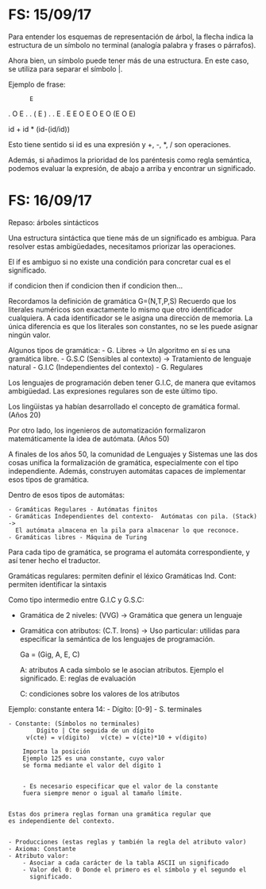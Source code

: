 # FS: 15/09/17

Para entender los esquemas de representación de árbol, la flecha indica la
estructura de un símbolo no terminal (analogía palabra y frases o párrafos).

Ahora bien, un símbolo puede tener más de una estructura. En este caso, se
utiliza para separar el símbolo |.

Ejemplo de frase:

          E
  .    O        E
  .    .  (   E       )
  .    .
  E    .          E
E  O E  O  E O (E O  E)

id + id * (id-(id/id))

Esto tiene sentido si id es una expresión y +, -, *, / son operaciones.

Además, si añadimos la prioridad de los paréntesis como regla semántica,
podemos evaluar la expresión, de abajo a arriba y encontrar un significado.

# FS: 16/09/17

Repaso: árboles sintácticos

Una estructura sintáctica que tiene más de un significado es ambigua.  Para
resolver estas ambigüedades, necesitamos priorizar las operaciones.

El if es ambiguo si no existe una condición para concretar cual es el
significado.

if condicion then if condicion then if condicion then...


Recordamos la definición de gramática G=(N,T,P,S) Recuerdo que los literales
numéricos son exactamente lo mismo que otro identificador cualquiera.  A cada
identificador se le asigna una dirección de memoria.  La única diferencia es
que los literales son constantes, no se les puede asignar ningún valor.

Algunos tipos de gramática:
    - G. Libres -> Un algoritmo en sí es una gramática libre.
    - G.S.C (Sensibles al contexto) -> Tratamiento de lenguaje natural
    - G.I.C (Independientes del contexto)
    - G. Regulares

Los lenguajes de programación deben tener G.I.C, de manera que evitamos
ambigüedad.  Las expresiones regulares son de este último tipo.


Los lingüistas ya habían desarrollado el concepto de gramática formal. (Años
20)

Por otro lado, los ingenieros de automatización formalizaron matemáticamente la
idea de autómata. (Años 50)

A finales de los años 50, la comunidad de Lenguajes y Sistemas une las dos
cosas unifica la formalización de gramática, especialmente con el tipo
independiente.  Además, construyen automátas capaces de implementar esos tipos
de gramática.

Dentro de esos tipos de automátas:

    - Gramáticas Regulares - Autómatas finitos
    - Gramáticas Independientes del contexto-  Autómatas con pila. (Stack) ->
      El autómata almacena en la pila para almacenar lo que reconoce.
    - Gramáticas libres - Máquina de Turing

Para cada tipo de gramática, se programa el automáta correspondiente, y así
tener hecho el traductor.


Gramáticas regulares: permiten definir el léxico Gramáticas Ind. Cont: permiten
identificar la sintaxis

Como tipo intermedio entre G.I.C y G.S.C:

- Gramática de 2 niveles: (VVG) -> Gramática que genera un lenguaje
- Gramática con atributos: (C.T. Irons) -> Uso particular: utilidas para
  especificar la semántica de los lenguajes de programación.

    Ga = (Gig, A, E, C)

    A: atributos A cada símbolo se le asocian atributos. Ejemplo el
significado.  E: reglas de evaluación

    C: condiciones sobre los valores de los atributos

Ejemplo: constante entera 14:
    - Dígito: [0-9]  - S. terminales

    - Constante: (Símbolos no terminales)
            Dígito | Cte seguida de un dígito
         v(cte) = v(digito)   v(cte) = v(cte)*10 + v(digito)

        Importa la posición 
        Ejemplo 125 es una constante, cuyo valor
        se forma mediante el valor del dígito 1


        - Es necesario especificar que el valor de la constante
        fuera siempre menor o igual al tamaño límite.


    Estas dos primera reglas forman una gramática regular que
    es independiente del contexto.


    - Producciones (estas reglas y también la regla del atributo valor)
    - Axioma: Constante
    - Atributo valor:
        - Asociar a cada carácter de la tabla ASCII un significado
        - Valor del 0: 0 Donde el primero es el símbolo y el segundo el
          significado.

